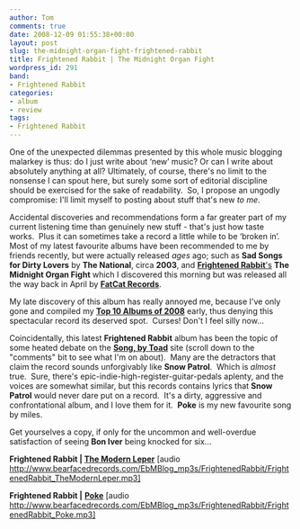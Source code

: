 ```yaml
---
author: Tom
comments: true
date: 2008-12-09 01:55:38+00:00
layout: post
slug: the-midnight-organ-fight-frightened-rabbit
title: Frightened Rabbit | The Midnight Organ Fight
wordpress_id: 291
band:
- Frightened Rabbit
categories:
- album
- review
tags: 
- Frightened Rabbit
---
```


One of the unexpected dilemmas presented by this whole music blogging malarkey is thus: do I just write about ‘new’ music? Or can I write about absolutely anything at all? Ultimately, of course, there's no limit to the nonsense I can spout here, but surely some sort of editorial discipline should be exercised for the sake of readability.  So, I propose an ungodly compromise: I'll limit myself to posting about stuff that's new _to me_.

Accidental discoveries and recommendations form a far greater part of my current listening time than genuinely new stuff - that's just how taste works.  Plus it can sometimes take a record a little while to be ‘broken in’.  Most of my latest favourite albums have been recommended to me by friends recently, but were actually released _ages_ ago; such as **Sad Songs for Dirty Lovers** by **The National**, circa **2003**, and [**Frightened Rabbit**'s](http://www.myspace.com/frightenedrabbit) **The Midnight Organ Fight** which I discovered this morning but was released all the way back in April by **[FatCat Records](http://fat-cat.co.uk/fatcat/)**.

My late discovery of this album has really annoyed me, because I've only gone and compiled my **[Top 10 Albums of 2008](http://eatenbymonsters.wordpress.com/2008/12/03/top-10-albums-of-2008/)** early, thus denying this spectacular record its deserved spot.  Curses! Don't I feel silly now...

Coincidentally, this latest **Frightened Rabbit** album has been the topic of some heated debate on the **[Song, by Toad](http://songbytoad.com/2008/12/08/live-in-edinburgh-this-week-7th-december-2008/#comment-24245)** site (scroll down to the "comments" bit to see what I'm on about).  Many are the detractors that claim the record sounds unforgivably like **Snow Patrol**.  Which is _almost_ true.  Sure, there's epic-indie-high-register-guitar-pedals aplenty, and the voices are somewhat similar, but this records contains lyrics that **Snow Patrol** would never dare put on a record.  It's a dirty, aggressive and confrontational album, and I love them for it.  **Poke** is my new favourite song by miles.

Get yourselves a copy, if only for the uncommon and well-overdue satisfaction of seeing **Bon Iver** being knocked for six...

**Frightened Rabbit | [The Modern Leper](http://www.bearfacedrecords.com/EbMBlog_mp3s/FrightenedRabbit/FrightenedRabbit_TheModernLeper.mp3)** [audio http://www.bearfacedrecords.com/EbMBlog_mp3s/FrightenedRabbit/FrightenedRabbit_TheModernLeper.mp3]

**Frightened Rabbit |** **[Poke](http://www.bearfacedrecords.com/EbMBlog_mp3s/FrightenedRabbit/FrightenedRabbit_Poke.mp3)** [audio http://www.bearfacedrecords.com/EbMBlog_mp3s/FrightenedRabbit/FrightenedRabbit_Poke.mp3]
